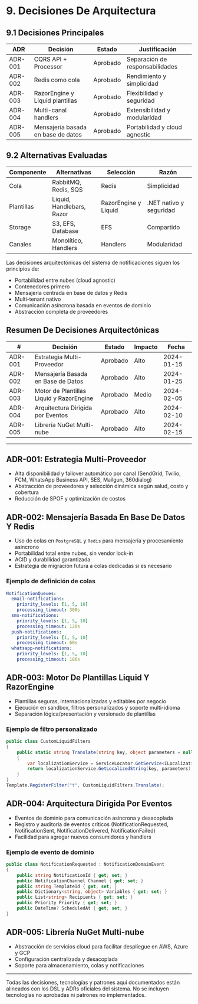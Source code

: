 # 9. Decisiones De Arquitectura

## 9.1 Decisiones Principales

| ADR        | Decisión                        | Estado    | Justificación                |
|------------|----------------------------------|-----------|------------------------------|
| ADR-001    | CQRS API + Processor            | Aprobado  | Separación de responsabilidades |
| ADR-002    | Redis como cola                 | Aprobado  | Rendimiento y simplicidad    |
| ADR-003    | RazorEngine y Liquid plantillas | Aprobado  | Flexibilidad y seguridad     |
| ADR-004    | Multi-canal handlers            | Aprobado  | Extensibilidad y modularidad |
| ADR-005    | Mensajería basada en base de datos | Aprobado | Portabilidad y cloud agnostic|

## 9.2 Alternativas Evaluadas

| Componente   | Alternativas                | Selección | Razón         |
|--------------|-----------------------------|-----------|---------------|
| Cola         | RabbitMQ, Redis, SQS        | Redis     | Simplicidad   |
| Plantillas   | Liquid, Handlebars, Razor   | RazorEngine y Liquid | .NET nativo y seguridad |
| Storage      | S3, EFS, Database           | EFS       | Compartido    |
| Canales      | Monolítico, Handlers        | Handlers  | Modularidad   |

Las decisiones arquitectónicas del sistema de notificaciones siguen los principios de:

- Portabilidad entre nubes (cloud agnostic)
- Contenedores primero
- Mensajería centrada en base de datos y Redis
- Multi-tenant nativo
- Comunicación asíncrona basada en eventos de dominio
- Abstracción completa de proveedores

## Resumen De Decisiones Arquitectónicas

| #      | Decisión                        | Estado     | Impacto | Fecha       |
|--------|----------------------------------|------------|---------|-------------|
| ADR-001| Estrategia Multi-Proveedor       | Aprobado   | Alto    | 2024-01-15  |
| ADR-002| Mensajería Basada en Base de Datos | Aprobado | Alto    | 2024-01-25  |
| ADR-003| Motor de Plantillas Liquid y RazorEngine | Aprobado | Medio | 2024-02-05  |
| ADR-004| Arquitectura Dirigida por Eventos | Aprobado | Alto    | 2024-02-10  |
| ADR-005| Librería NuGet Multi-nube        | Aprobado   | Alto    | 2024-02-15  |

---

## ADR-001: Estrategia Multi-Proveedor

- Alta disponibilidad y failover automático por canal (SendGrid, Twilio, FCM, WhatsApp Business API, SES, Mailgun, 360dialog)
- Abstracción de proveedores y selección dinámica según salud, costo y cobertura
- Reducción de SPOF y optimización de costos

## ADR-002: Mensajería Basada En Base De Datos Y Redis

- Uso de colas en `PostgreSQL` y `Redis` para mensajería y procesamiento asíncrono
- Portabilidad total entre nubes, sin vendor lock-in
- ACID y durabilidad garantizada
- Estrategia de migración futura a colas dedicadas si es necesario

### Ejemplo de definición de colas

```yaml
NotificationQueues:
  email-notifications:
    priority_levels: [1, 5, 10]
    processing_timeout: 300s
  sms-notifications:
    priority_levels: [1, 5, 10]
    processing_timeout: 120s
  push-notifications:
    priority_levels: [1, 5, 10]
    processing_timeout: 60s
  whatsapp-notifications:
    priority_levels: [1, 5, 10]
    processing_timeout: 180s
```

## ADR-003: Motor De Plantillas Liquid Y RazorEngine

- Plantillas seguras, internacionalizadas y editables por negocio
- Ejecución en sandbox, filtros personalizados y soporte multi-idioma
- Separación lógica/presentación y versionado de plantillas

### Ejemplo de filtro personalizado

```csharp
public class CustomLiquidFilters
{
    public static string Translate(string key, object parameters = null)
    {
        var localizationService = ServiceLocator.GetService<ILocalizationService>();
        return localizationService.GetLocalizedString(key, parameters);
    }
}
Template.RegisterFilter("t", CustomLiquidFilters.Translate);
```

## ADR-004: Arquitectura Dirigida Por Eventos

- Eventos de dominio para comunicación asíncrona y desacoplada
- Registro y auditoría de eventos críticos (NotificationRequested, NotificationSent, NotificationDelivered, NotificationFailed)
- Facilidad para agregar nuevos consumidores y handlers

### Ejemplo de evento de dominio

```csharp
public class NotificationRequested : NotificationDomainEvent
{
    public string NotificationId { get; set; }
    public NotificationChannel Channel { get; set; }
    public string TemplateId { get; set; }
    public Dictionary<string, object> Variables { get; set; }
    public List<string> Recipients { get; set; }
    public Priority Priority { get; set; }
    public DateTime? ScheduledAt { get; set; }
}
```

## ADR-005: Librería NuGet Multi-nube

- Abstracción de servicios cloud para facilitar despliegue en AWS, Azure y GCP
- Configuración centralizada y desacoplada
- Soporte para almacenamiento, colas y notificaciones

---

Todas las decisiones, tecnologías y patrones aquí documentados están alineados con los DSL y ADRs oficiales del sistema. No se incluyen tecnologías no aprobadas ni patrones no implementados.
